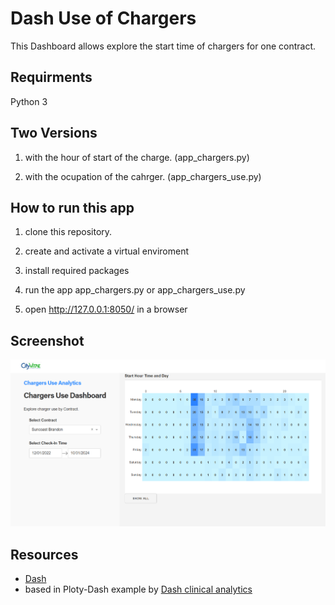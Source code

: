 # Dash Use of Chargers

This Dashboard allows explore the start time of chargers for one contract.

## Requirments
Python 3

## Two Versions

1. with the hour of start of the charge. (app_chargers.py)

2. with the ocupation of the cahrger. (app_chargers_use.py)

## How to run this app

1. clone this repository.

2. create and activate a virtual enviroment

3. install required packages

4. run the app app_chargers.py or app_chargers_use.py
   
5.  open http://127.0.0.1:8050/ in a browser



## Screenshot

![screenshot](img/screen_capture.png)

## Resources

* [Dash](https://dash.plot.ly/)
* based in Ploty-Dash example  by [Dash clinical analytics](https://github.com/plotly/dash-sample-apps/tree/main/apps/dash-clinical-analytics)
